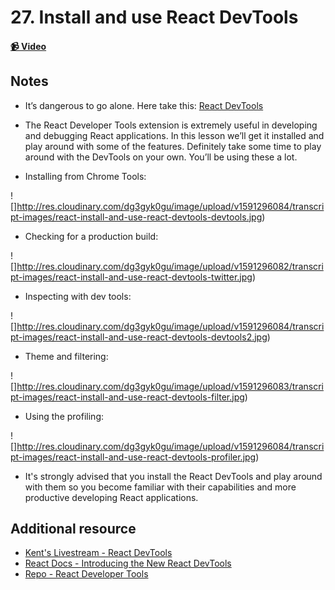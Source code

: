 # 27. Install and use React DevTools

#### [📹 Video](https://egghead.io/lessons/egghead-v2-27-install-and-use-react-devtools?pl=a-beginners-guide-to-react-v2-6c4d)

## Notes

- It’s dangerous to go alone. Here take this: [React DevTools](https://chrome.google.com/webstore/detail/react-developer-tools/fmkadmapgofadopljbjfkapdkoienihi?hl=en)
- The React Developer Tools extension is extremely useful in developing and debugging React applications. In this lesson we’ll get it installed and play around with some of the features. Definitely take some time to play around with the DevTools on your own. You’ll be using these a lot.

- Installing from Chrome Tools:

![]http://res.cloudinary.com/dg3gyk0gu/image/upload/v1591296084/transcript-images/react-install-and-use-react-devtools-devtools.jpg)

- Checking for a production build:

![]http://res.cloudinary.com/dg3gyk0gu/image/upload/v1591296082/transcript-images/react-install-and-use-react-devtools-twitter.jpg)

- Inspecting with dev tools:

![]http://res.cloudinary.com/dg3gyk0gu/image/upload/v1591296084/transcript-images/react-install-and-use-react-devtools-devtools2.jpg)

- Theme and filtering:

![]http://res.cloudinary.com/dg3gyk0gu/image/upload/v1591296083/transcript-images/react-install-and-use-react-devtools-filter.jpg)

- Using the profiling:

![]http://res.cloudinary.com/dg3gyk0gu/image/upload/v1591296084/transcript-images/react-install-and-use-react-devtools-profiler.jpg)

- It's strongly advised that you install the React DevTools and play around with them so you become familiar with their capabilities and more productive developing React applications.

## Additional resource

- [Kent's Livestream - React DevTools](https://www.youtube.com/watch?v=DQjMiKEwl_E&feature=youtu.be)
- [React Docs - Introducing the New React DevTools](https://reactjs.org/blog/2019/08/15/new-react-devtools.html)
- [Repo - React Developer Tools](https://github.com/bvaughn/react-devtools)
